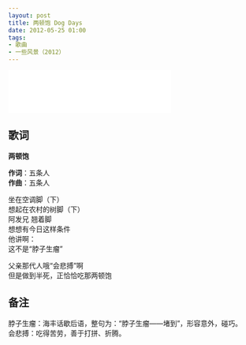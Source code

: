 ```yaml
---
layout: post
title: 两顿饱 Dog Days
date: 2012-05-25 01:00
tags:
- 歌曲
- 一些风景（2012）
---
```


<iframe frameborder="no" border="0" marginwidth="0" marginheight="0" width=330 height=86 src="//music.163.com/outchain/player?type=2&id=28587861&auto=1&height=66"></iframe>

## 歌词

**两顿饱**

**作词**：五条人  
**作曲**：五条人

坐在空调脚（下）  
想起在农村的树脚（下）  
阿发兄 翘着脚  
想想有今日这样条件  
他讲啊：  
这不是“脖子生瘤”

父亲那代人哦“会悲搏”啊  
但是做到半死，正恰恰吃那两顿饱

## 备注

脖子生瘤：海丰话歇后语，整句为：“脖子生瘤——堵到”，形容意外，碰巧。  
会悲搏：吃得苦劳，善于打拼、折腾。
